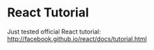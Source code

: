 # React Tutorial

Just tested official React tutorial: http://facebook.github.io/react/docs/tutorial.html
